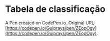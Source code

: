 # Tabela de classificação

A Pen created on CodePen.io. Original URL: [https://codepen.io/Guiprays/pen/ZEopOgy](https://codepen.io/Guiprays/pen/ZEopOgy).

